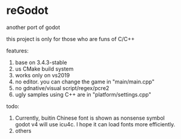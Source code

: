 # reGodot
another port of godot

this project is only for those who are funs of C/C++

features:
1. base on 3.4.3-stable
2. us CMake build system
3. works only on vs2019
4. no editor.  you can change the game in  "main/main.cpp"
5. no gdnative/visual script/regex/pcre2
6. ugly samples using C++ are in "platform/settings.cpp"

todo:
1. Currently, buitin Chinese font is shown as nonsense symbol<br>
   godot v4 will use icu4c.  I hope it can load fonts more efficiently.
3. others
